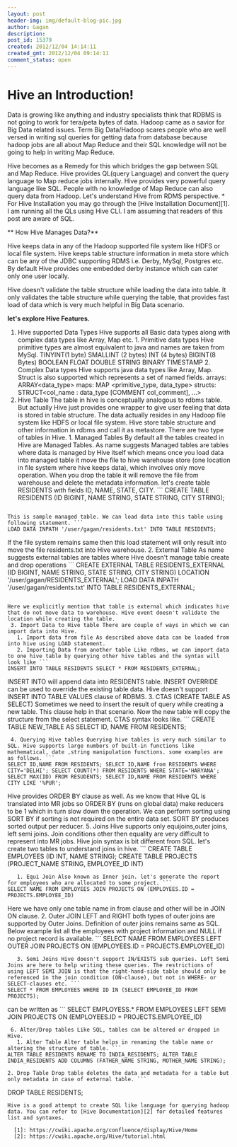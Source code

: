 ```yaml
---
layout: post
header-img: img/default-blog-pic.jpg
author: Gagan
description: 
post_id: 15379
created: 2012/12/04 14:14:11
created_gmt: 2012/12/04 09:14:11
comment_status: open
---
```


# Hive an Introduction!

Data is growing like anything and industry specialists think that RDBMS is not going to work for tera/peta bytes of data. Hadoop came as a savior for Big Data related issues. Term Big Data/Hadoop scares people who are well versed in writing sql queries for getting data from database because hadoop jobs are all about Map Reduce and their SQL knowledge will not be going to help in writing Map Reduce.

Hive becomes as a Remedy for this which bridges the gap between SQL and Map Reduce. Hive provides QL(query Language) and convert the query language to Map reduce jobs internally. Hive provides very powerful query language like SQL. People with no knowledge of Map Reduce can also query data from Hadoop. Let's understand Hive from RDMS perspective.  * For Hive Installation you may go through the [Hive Installation Document][1]. I am running all the QLs using Hive CLI. I am assuming that readers of this post are aware of SQL.

** How Hive Manages Data?**

Hive keeps data in any of the Hadoop supported file system like HDFS or local file system. Hive keeps table structure information in meta store which can be any of the JDBC supporting RDMS i.e. Derby, MySql, Postgres etc. By default Hive provides one embedded derby instance which can cater only one user locally.

Hive doesn't validate the table structure while loading the data into table. It only validates the table structure while querying the table, that provides fast load of data which is very much helpful in Big Data scenario.

**let's explore Hive Features.**

  1. Hive supported Data Types Hive supports all Basic data types along with complex data types like Array, Map etc. 
    1. Primitive data types Hive primitive types are almost equivalent to java and names are taken from MySql. TINYINT(1 byte) SMALLINT (2 bytes) INT (4 bytes) BIGINT(8 Bytes) BOOLEAN FLOAT DOUBLE STRING BINARY TIMESTAMP
    2. Complex Data types Hive supports java data types like Array, Map. Struct is also supported which represents a set of named fields. arrays: ARRAY<data_type> maps: MAP <primitive_type, data_type> structs: STRUCT<col_name : data_type [COMMENT col_comment], ...>
  2. Hive Table The table in hive is conceptually analogous to rdbms table. But actually Hive just provides one wrapper to give user feeling that data is stored in table structure. The data actually resides in any Hadoop file system like HDFS or local file system. Hive store table structure and other information in rdbms and call it as metastore. There are two type of tables in Hive. 
    1. Managed Tables By default all the tables created in Hive are Managed Tables. As name suggests Managed tables are tables where data is managed by Hive itself which means once you load data into managed table it move the file to hive warehouse store (one location in file system where hive keeps data), which involves only move operation. When you drop the table it will remove the file from warehouse and delete the metadata information. let's create table RESIDENTS with fields ID, NAME, STATE, CITY. ``` 
 CREATE TABLE RESIDENTS (ID BIGINT, NAME STRING, STATE STRING, CITY STRING); 
 ```

This is sample managed table. We can load data into this table using following statement. ``` 
 LOAD DATA INPATH '/user/gagan/residents.txt' INTO TABLE RESIDENTS; 
 ```

If the file system remains same then this load statement will only result into move the file residents.txt into Hive warehouse.
    2. External Table As name suggests external tables are tables where Hive doesn't manage table create and drop operations ``` 
 CREATE EXTERNAL TABLE RESIDENTS_EXTERNAL (ID BIGINT, NAME STRING, STATE STRING, CITY STRING) LOCATION '/user/gagan/RESIDENTS_EXTERNAL'; LOAD DATA INPATH '/user/gagan/residents.txt' INTO TABLE RESIDENTS_EXTERNAL; 
 ```

Here we explicitly mention that table is external which indicates hive that do not move data to warehouse. Hive event doesn't validate the location while creating the table.
  3. Import Data to Hive table There are couple of ways in which we can import data into Hive. 
    1. Import data from file As described above data can be loaded from into hive using LOAD statement.
    2. Importing Data from another table Like rdbms, we can import data to one hive table by querying other hive tables and the syntax will look like ``` 
 INSERT INTO TABLE RESIDENTS SELECT * FROM RESIDENTS_EXTERNAL; 
 ```

INSERT INTO will append data into RESIDENTS table. INSERT OVERRIDE can be used to override the existing table data. Hive doesn't support INSERT INTO TABLE VALUES clause of RDBMS.
    3. CTAS (CREATE TABLE AS SELECT) Sometimes we need to insert the result of query while creating a new table. This clause help in that scenario. Now the new table will copy the structure from the select statement. CTAS syntax looks like. ``` 
 CREATE TABLE NEW_TABLE AS SELECT ID, NAME FROM RESIDENTS; 
 ```
  4. Querying Hive tables Querying hive tables is very much similar to SQL. Hive supports large numbers of built-in functions like mathematical, date ,string manipulation functions. some examples are as follows. ``` 
 SELECT ID,NAME FROM RESIDENTS; SELECT ID,NAME from RESIDENTS WHERE CITY='DELHI'; SELECT COUNT(*) FROM RESIDENTS WHERE STATE='HARYANA'; SELECT MAX(ID) FROM RESUDENTS; SELECT ID,NAME FROM RESIDENTS WHERE CITY LIKE '%PUR'; 
 ```

Hive provides ORDER BY clause as well. As we know that Hive QL is translated into MR jobs so ORDER BY (runs on global data) make reducers to be 1 which in turn slow down the operation. We can perform sorting using SORT BY if sorting is not required on the entire data set. SORT BY produces sorted output per reducer.
  5. Joins Hive supports only equijoins,outer joins, left semi joins. Join conditions other then equality are very difficult to represent into MR jobs. Hive join syntax is bit different from SQL. let's create two tables to understand joins in hive. ``` 
 CREATE TABLE EMPLOYEES (ID INT, NAME STRING); CREATE TABLE PROJECTS (PROJECT_NAME STRING, EMPLOYEE_ID INT) 
 ``` 
    1. Equi Join Also known as Inner join. let's generate the report for employees who are allocated to some project. ``` 
 SELECT NAME FROM EMPLOYEES JOIN PROJECTS ON (EMPLOYEES.ID = PROJECTS.EMPLOYEE_ID) 
 ```

Here we have only one table name in from clause and other will be in JOIN ON clause.
    2. Outer JOIN LEFT and RIGHT both types of outer joins are supported by Outer Joins. Definition of outer joins remains same as SQL. Below example list all the employees with project information and NULL if no project record is available. ``` 
 SELECT NAME FROM EMPLOYEES LEFT OUTER JOIN PROJECTS ON (EMPLOYEES.ID = PROJECTS.EMPLOYEE_ID) 
 ```
    3. Semi Joins Hive doesn't support IN/EXISTS sub queries. Left Semi Joins are here to help writing these queries. The restrictions of using LEFT SEMI JOIN is that the right-hand-side table should only be referenced in the join condition (ON-clause), but not in WHERE- or SELECT-clauses etc. ``` 
 SELECT * FROM EMPLOYEES WHERE ID IN (SELECT EMPLOYEE_ID FROM PROJECTS); 
 ```

can be written as ``` 
 SELECT EMPLOYESS.* FROM EMPLOYEES LEFT SEMI JOIN PROJECTS ON (EMPLOYEES.ID = PROJECTS.EMPLOYEE_ID) 
 ```
  6. Alter/Drop tables Like SQL, tables can be altered or dropped in Hive. 
    1. Alter Table Alter table helps in renaming the table name or altering the structure of table. ``` 
 ALTER TABLE RESIDENTS RENAME TO INDIA_RESIDENTS; ALTER TABLE INDIA_RESIDENTS ADD COLUMNS (FATHER_NAME STRING, MOTHER_NAME STRING); 
 ```
    2. Drop Table Drop table deletes the data and metadata for a table but only metadata in case of external table. ``` 
 DROP TABLE RESIDENTS; 
 ```
Hive is a good attempt to create SQL like language for querying hadoop data. You can refer to [Hive Documentation][2] for detailed features list and syntaxes.

   [1]: https://cwiki.apache.org/confluence/display/Hive/Home
   [2]: https://cwiki.apache.org/Hive/tutorial.html